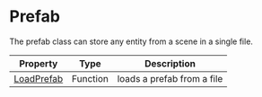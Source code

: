# Prefab

The prefab class can store any entity from a scene in a single file.

| Property | Type | Description |
|---|---|---|
| [LoadPrefab](LoadPrefab.md) | Function | loads a prefab from a file |
